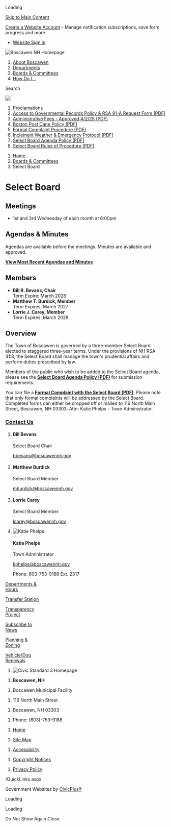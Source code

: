 Loading

[Skip to Main Content](https://www.boscawennh.gov/1473/Select-Board/)

[Create a Website Account](https://www.boscawennh.gov/MyAccount/ProfileCreate) - Manage notification subscriptions, save form progress and more.   

- [Website Sign In](https://www.boscawennh.gov/MyAccount)

![Boscawen NH Homepage](https://www.boscawennh.gov/ImageRepository/Document?documentID=116)

1. [About Boscawen](https://www.boscawennh.gov/1393/About-Boscawen)
2. [Departments](https://www.boscawennh.gov/1391/Departments)
3. [Boards &amp; Committees](https://www.boscawennh.gov/1392/Boards-Committees)
4. [How Do I...](https://www.boscawennh.gov/1390/How-Do-I)

Search

![](https://www.boscawennh.gov/ImageRepository/Document?documentID=232)

1. [Proclamations](https://www.boscawennh.gov/1580/Proclamations)
2. [Access to Governmental Records Policy &amp; RSA 91-A Request Form (PDF)](https://www.boscawennh.gov/DocumentCenter/View/646/Access-to-Governmental-Records-Policy---Signed-022224-PDF)
3. [Administrative Fees - Approved 4/2/25 (PDF)](https://www.boscawennh.gov/DocumentCenter/View/648/Administrative-Fee-Schedule-as-of-04225-PDF)
4. [Boston Post Cane Policy (PDF)](https://www.boscawennh.gov/DocumentCenter/View/649/Boston-Post-Cane-Policy-PDF)
5. [Formal Complaint Procedure (PDF)](https://www.boscawennh.gov/DocumentCenter/View/650/Formal-Complaint-Procedure-PDF)
6. [Inclement Weather &amp; Emergency Protocol (PDF)](https://www.boscawennh.gov/DocumentCenter/View/651/Inclement-Weather-and-Emergency-Protocol-PDF)
7. [Select Board Agenda Policy (PDF)](https://www.boscawennh.gov/DocumentCenter/View/654/Select-Board-Agenda-Policy-PDF)
8. [Select Board Rules of Procedure (PDF)](https://www.boscawennh.gov/DocumentCenter/View/659/Select-Board-Rules-of-Procedure-PDF)

<!--THE END-->

1. [Home](https://www.boscawennh.gov)
2. [Boards &amp; Committees](https://www.boscawennh.gov/1392/Boards-Committees)
3. Select Board

# Select Board

## Meetings

- 1st and 3rd Wednesday of each month at 6:00pm

## Agendas &amp; Minutes

Agendas are available before the meetings. Minutes are available and approved.

[**View Most Recent Agendas and Minutes**](https://www.boscawennh.gov/AgendaCenter/Select-Board-3)

## Members

- **Bill R. Bevans, Chair**  
  Term Expire: March 2026
- **Matthew T. Burdick, Member**  
  Term Expires: March 2027
- **Lorrie J. Carey, Member**  
  Term Expires: March 2028

## Overview

The Town of Boscawen is governed by a three-member Select Board elected to staggered three-year terms. Under the provisions of NH RSA 41:8, the Select Board shall manage the town's prudential affairs and perform duties prescribed by law.

Members of the public who wish to be added to the Select Board agenda, please see the [**Select Board Agenda Policy (PDF)**](https://www.boscawennh.gov/DocumentCenter/View/634/Select-Board-Agenda-Policy-032824-Signed-PDF) for submission requirements.

You can file a [**Formal Complaint with the Select Board (PDF)**](https://www.boscawennh.gov/DocumentCenter/View/635/Formal-Complaint-Package-041725-PDF). Please note that only formal complaints will be addressed by the Select Board. Completed forms can either be dropped off or mailed to 116 North Main Street, Boscawen, NH 03303: Attn: Katie Phelps - Town Administrator.

### [Contact Us](https://www.boscawennh.gov/Directory.aspx)

1. #### Bill Bevans
   
   Select Board Chair
   
   [bbevans@boscawennh.gov](mailto:bbevans@boscawennh.gov)
2. #### Matthew Burdick
   
   Select Board Member
   
   [mburdick@boscawennh.gov](mailto:mburdick@boscawennh.gov)
3. #### Lorrie Carey
   
   Select Board Member
   
   [lcarey@boscawennh.gov](mailto:lcarey@boscawennh.gov)
4. ![Katie Phelps](https://www.boscawennh.gov/ImageRepository/Document?documentID=4099 "Katie Phelps")
   
   #### Katie Phelps
   
   Town Administrator
   
   [kphelps@boscawennh.gov](mailto:kphelps@boscawennh.gov)
   
   Phone: 603-753-9188 Ext. 2317

[Departments &amp;  
Hours](https://www.boscawennh.gov/directory.aspx)

[Transfer Station](https://nh-boscawen.civicplus.com/1404/Transfer-Station)

[Transparency  
Project](https://nh-boscawen.civicplus.com/1717/Boscawen-Transparency-Project)

[Subscribe to  
News](https://nh-boscawen.civicplus.com/list.aspx)

[Planning &amp;  
Zoning](https://nh-boscawen.civicplus.com/1476/Planning-Board)

[Vehicle/Dog  
Renewals](https://www.invoicecloud.com/portal/%28S%28et3cloxojlrhm2po5p12sha5%29%29/2/Site.aspx?G=e75a096e-cecf-4e19-b710-51853460cc6d)

1. ![Civic Standard 3 Homepage](https://www.boscawennh.gov/ImageRepository/Document?documentId=120 "Civic Standard 3")

<!--THE END-->

1. **Boscawen, NH**

<!--THE END-->

1. Boscawen Municipal Facility

<!--THE END-->

1. 116 North Main Street

<!--THE END-->

1. Boscawen, NH 03303

<!--THE END-->

1. Phone: (603)-753-9188

<!--THE END-->

1. [Home](https://www.boscawennh.gov)

<!--THE END-->

1. [Site Map](https://www.boscawennh.gov/sitemap)

<!--THE END-->

1. [Accessibility](https://www.boscawennh.gov/site/accessibility)

<!--THE END-->

1. [Copyright Notices](https://www.boscawennh.gov/site/copyright)

<!--THE END-->

1. [Privacy Policy](https://www.boscawennh.gov/site/privacy)

/QuickLinks.aspx

Government Websites by [CivicPlus®](https://connect.civicplus.com/referral)

Loading

Loading

Do Not Show Again Close